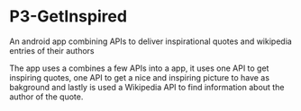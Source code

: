 # P3-GetInspired
An android app combining APIs to deliver inspirational quotes and wikipedia entries of their authors

The app uses a combines a few APIs into a app, it uses one API to get inspiring quotes, one API to get a nice and inspiring picture to have as bakground and lastly is used a Wikipedia API to find information about the author of the quote.
